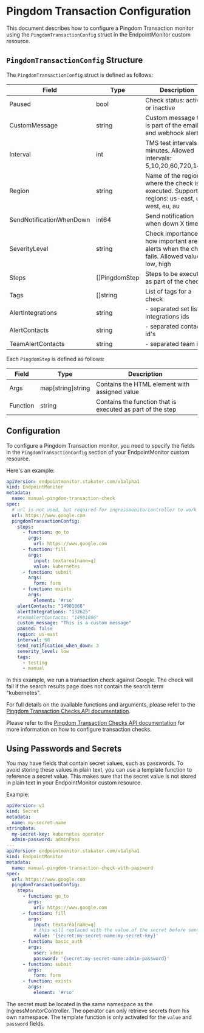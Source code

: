 # Pingdom Transaction Configuration

This document describes how to configure a Pingdom Transaction monitor using the `PingdomTransactionConfig` struct in the EndpointMonitor custom resource.

## `PingdomTransactionConfig` Structure

The `PingdomTransactionConfig` struct is defined as follows:

| Field | Type | Description |
|-------|------|-------------|
| Paused | bool | Check status: active or inactive |
| CustomMessage | string | Custom message that is part of the email and webhook alerts |
| Interval | int | TMS test intervals in minutes. Allowed intervals: 5,10,20,60,720,1440 |
| Region | string | Name of the region where the check is executed. Supported regions: us-east, us-west, eu, au |
| SendNotificationWhenDown | int64 | Send notification when down X times |
| SeverityLevel | string | Check importance- how important are the alerts when the check fails. Allowed values: low, high |
| Steps | []PingdomStep | Steps to be executed as part of the check |
| Tags | []string | List of tags for a check |
| AlertIntegrations | string | `-` separated set list of integrations ids |
| AlertContacts | string | `-` separated contact id's |
| TeamAlertContacts | string | `-` separated team id's |

Each `PingdomStep` is defined as follows:

| Field | Type | Description |
|-------|------|-------------|
| Args | map[string]string | Contains the HTML element with assigned value |
| Function | string | Contains the function that is executed as part of the step |

## Configuration

To configure a Pingdom Transaction monitor, you need to specify the fields in the `PingdomTransactionConfig` section of your EndpointMonitor custom resource.

Here's an example:

```yaml
apiVersion: endpointmonitor.stakater.com/v1alpha1
kind: EndpointMonitor
metadata:
  name: manual-pingdom-transaction-check
spec:
  # url is not used, but required for ingressmonitorcontroller to work
  url: https://www.google.com
  pingdomTransactionConfig:
    steps:
      - function: go_to
        args:
          url: https://www.google.com
      - function: fill
        args:
          input: textarea[name=q]
          value: kubernetes
      - function: submit
        args:
          form: form
      - function: exists
        args:
          element: '#rso'
    alertContacts: "14901866"
    alertIntegrations: "132625"
    #teamAlertContacts: "14901866"
    custom_message: "This is a custom message"
    paused: false
    region: us-east
    interval: 60
    send_notification_when_down: 3
    severity_level: low
    tags:
      - testing
      - manual
```

In this example, we run a transaction check against Google. The check will fail if the search results page does not contain the search term "kubernetes".

For full details on the available functions and arguments, please refer to the [Pingdom Transaction Checks API documentation](https://docs.pingdom.com/api/#section/TMS-Steps-Vocabulary/Script-transaction-checks).

Please refer to the [Pingdom Transaction Checks API documentation](https://docs.pingdom.com/api/#operation/getAllCheckss) for more information on how to configure transaction checks.

## Using Passwords and Secrets

You may have fields that contain secret values, such as passwords. To avoid storing these values in plain text, you can use a template function to reference a secret value. This makes sure that the secret value is not stored in plain text in your EndpointMonitor custom resource.

Example:

```yaml
apiVersion: v1
kind: Secret
metadata:
  name: my-secret-name
stringData:
  my-secret-key: kubernetes operator
  admin-password: adminPass
---
apiVersion: endpointmonitor.stakater.com/v1alpha1
kind: EndpointMonitor
metadata:
  name: manual-pingdom-transaction-check-with-password
spec:
  url: https://www.google.com
  pingdomTransactionConfig:
    steps:
      - function: go_to
        args:
          url: https://www.google.com
      - function: fill
        args:
          input: textarea[name=q]
          # this will replaced with the value of the secret before sending the request to pingdom
          value: '{secret:my-secret-name:my-secret-key}'
      - function: basic_auth
        args:
          user: admin
          password: '{secret:my-secret-name:admin-password}'
      - function: submit
        args:
          form: form
      - function: exists
        args:
          element: '#rso'
```

The secret must be located in the same namespace as the IngressMonitorController. The operator can only retrieve secrets from his own namespace. The template function is only activated for the `value` and `password` fields.

